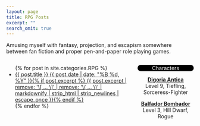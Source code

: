 ```yaml
---
layout: page
title: RPG Posts
excerpt: ""
search_omit: true
---
```


Amusing myself with fantasy, projection, and escapism somewhere between fan fiction and proper pen-and-paper role playing games.

<div style="height: 400px; width: 65%; overflow: scroll; float: left">
  <ul class="post-list">
  {% for post in site.categories.RPG %} 
    <li><article><a href="{{ site.url }}{{ post.url }}">{{ post.title }} <span class="entry-date"><time datetime="{{ post.date | date_to_xmlschema }}">{{ post.date | date: "%B %d, %Y" }}</time></span>{% if post.excerpt %} <span class="excerpt">{{ post.excerpt | remove: '\[ ... \]' | remove: '\( ... \)' | markdownify | strip_html | strip_newlines | escape_once }}</span>{% endif %}</a></article></li>
  {% endfor %}
  </ul>
</div>

<div style="height: 400px; width: 30%; overflow: scroll; float: right; text-align: center">
  <p style="color: white; background-color: black; border-radius: 10px">Characters</p>
  <p><strong><a href="https://drive.google.com/file/d/0B2RH_BSaD6YPNFlPQzZKbWc5akk/view?usp=sharing">Digoria Antica</a></strong><br/>
  Level 9, Tiefling, Sorceress-Fighter</p>
  <p><strong><a href="https://drive.google.com/file/d/0B2RH_BSaD6YPeGFKdGcyLVgwdzA/view?usp=sharing">Balfador Bombador</a></strong><br/>
  Level 3, Hill Dwarf, Rogue
</div>
